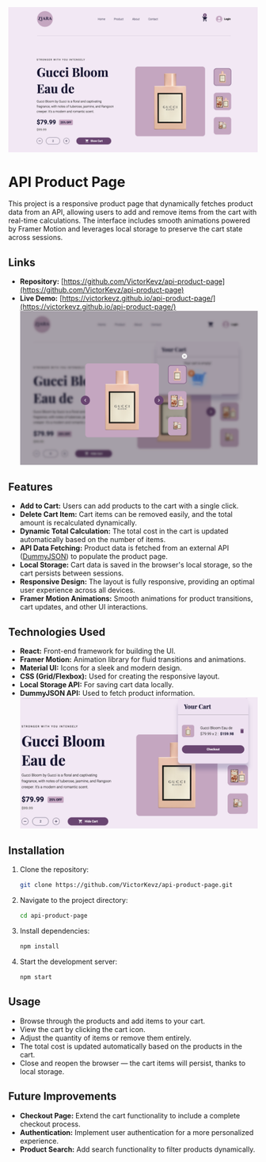![alt text](public/main.png)
# API Product Page

This project is a responsive product page that dynamically fetches product data from an API, allowing users to add and remove items from the cart with real-time calculations. The interface includes smooth animations powered by Framer Motion and leverages local storage to preserve the cart state across sessions.

## Links

- **Repository:** [https://github.com/VictorKevz/api-product-page](https://github.com/VictorKevz/api-product-page)
- **Live Demo:** [https://victorkevz.github.io/api-product-page/](https://victorkevz.github.io/api-product-page/)
![alt text](public/lightbox.png)
## Features

- **Add to Cart:** Users can add products to the cart with a single click.
- **Delete Cart Item:** Cart items can be removed easily, and the total amount is recalculated dynamically.
- **Dynamic Total Calculation:** The total cost in the cart is updated automatically based on the number of items.
- **API Data Fetching:** Product data is fetched from an external API ([DummyJSON](https://dummyjson.com)) to populate the product page.
- **Local Storage:** Cart data is saved in the browser's local storage, so the cart persists between sessions.
- **Responsive Design:** The layout is fully responsive, providing an optimal user experience across all devices.
- **Framer Motion Animations:** Smooth animations for product transitions, cart updates, and other UI interactions.

## Technologies Used

- **React:** Front-end framework for building the UI.
- **Framer Motion:** Animation library for fluid transitions and animations.
- **Material UI:** Icons for a sleek and modern design.
- **CSS (Grid/Flexbox):** Used for creating the responsive layout.
- **Local Storage API:** For saving cart data locally.
- **DummyJSON API:** Used to fetch product information.
![alt text](public/cart-open.png)
## Installation

1. Clone the repository:
    ```bash
    git clone https://github.com/VictorKevz/api-product-page.git
    ```
2. Navigate to the project directory:
    ```bash
    cd api-product-page
    ```
3. Install dependencies:
    ```bash
    npm install
    ```
4. Start the development server:
    ```bash
    npm start
    ```

## Usage

- Browse through the products and add items to your cart.
- View the cart by clicking the cart icon.
- Adjust the quantity of items or remove them entirely.
- The total cost is updated automatically based on the products in the cart.
- Close and reopen the browser — the cart items will persist, thanks to local storage.

## Future Improvements

- **Checkout Page:** Extend the cart functionality to include a complete checkout process.
- **Authentication:** Implement user authentication for a more personalized experience.
- **Product Search:** Add search functionality to filter products dynamically.

